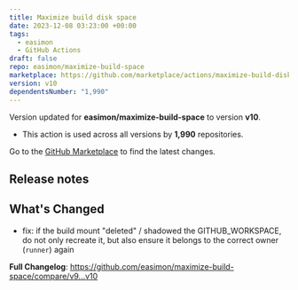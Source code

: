 ```yaml
---
title: Maximize build disk space
date: 2023-12-08 03:23:00 +00:00
tags:
  - easimon
  - GitHub Actions
draft: false
repo: easimon/maximize-build-space
marketplace: https://github.com/marketplace/actions/maximize-build-disk-space
version: v10
dependentsNumber: "1,990"
---
```



Version updated for **easimon/maximize-build-space** to version **v10**.
- This action is used across all versions by **1,990** repositories.

Go to the [GitHub Marketplace](https://github.com/marketplace/actions/maximize-build-disk-space) to find the latest changes.

## Release notes

## What's Changed

* fix: if the build mount "deleted" / shadowed the GITHUB_WORKSPACE, do not only recreate it, but also ensure it belongs to the correct owner (`runner`) again

**Full Changelog**: https://github.com/easimon/maximize-build-space/compare/v9...v10
